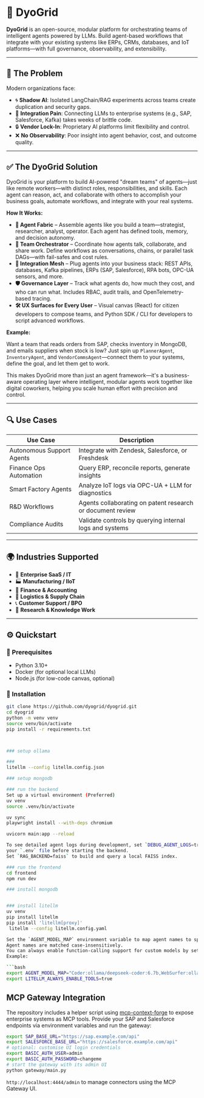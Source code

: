 # 🧠 DyoGrid

**DyoGrid** is an open-source, modular platform for orchestrating teams of intelligent agents powered by LLMs. Build agent-based workflows that integrate with your existing systems like ERPs, CRMs, databases, and IoT platforms—with full governance, observability, and extensibility.

---

## 🚨 The Problem

Modern organizations face:

- 🌀 **Shadow AI**: Isolated LangChain/RAG experiments across teams create duplication and security gaps.
- 🔌 **Integration Pain**: Connecting LLMs to enterprise systems (e.g., SAP, Salesforce, Kafka) takes weeks of brittle code.
- 🔒 **Vendor Lock-In**: Proprietary AI platforms limit flexibility and control.
- ❌ **No Observability**: Poor insight into agent behavior, cost, and outcome quality.

---

## ✅ The DyoGrid Solution

DyoGrid is your platform to build AI-powered "dream teams" of agents—just like remote workers—with distinct roles, responsibilities, and skills. Each agent can reason, act, and collaborate with others to accomplish your business goals, automate workflows, and integrate with your real systems.

**How It Works:**

- **🤖 Agent Fabric** – Assemble agents like you build a team—strategist, researcher, analyst, operator. Each agent has defined tools, memory, and decision autonomy.
- **🔁 Team Orchestrator** – Coordinate how agents talk, collaborate, and share work. Define workflows as conversations, chains, or parallel task DAGs—with fail-safes and cost rules.
- **🔌 Integration Mesh** – Plug agents into your business stack: REST APIs, databases, Kafka pipelines, ERPs (SAP, Salesforce), RPA bots, OPC-UA sensors, and more.
- **🛡️ Governance Layer** – Track what agents do, how much they cost, and who can run what. Includes RBAC, audit trails, and OpenTelemetry-based tracing.
- **🛠️ UX Surfaces for Every User** – Visual canvas (React) for citizen developers to compose teams, and Python SDK / CLI for developers to script advanced workflows.

**Example:**

Want a team that reads orders from SAP, checks inventory in MongoDB, and emails suppliers when stock is low? Just spin up `PlannerAgent`, `InventoryAgent`, and `VendorCommsAgent`—connect them to your systems, define the goal, and let them get to work.

This makes DyoGrid more than just an agent framework—it's a business-aware operating layer where intelligent, modular agents work together like digital coworkers, helping you scale human effort with precision and control.

---

## 🔍 Use Cases

| Use Case                     | Description                                               |
|-----------------------------|-----------------------------------------------------------|
| Autonomous Support Agents   | Integrate with Zendesk, Salesforce, or Freshdesk          |
| Finance Ops Automation      | Query ERP, reconcile reports, generate insights           |
| Smart Factory Agents        | Analyze IoT logs via OPC-UA + LLM for diagnostics         |
| R&D Workflows               | Agents collaborating on patent research or document review|
| Compliance Audits           | Validate controls by querying internal logs and systems   |

---

## 🌍 Industries Supported

- 🏢 **Enterprise SaaS / IT**
- 🏭 **Manufacturing / IIoT**
- 🧾 **Finance & Accounting**
- 🚚 **Logistics & Supply Chain**
- 📞 **Customer Support / BPO**
- 🧠 **Research & Knowledge Work**

---

## ⚙️ Quickstart

### 🔧 Prerequisites

- Python 3.10+
- Docker (for optional local LLMs)
- Node.js (for low-code canvas, optional)

### 🚀 Installation

```bash
git clone https://github.com/dyogrid/dyogrid.git
cd dyogrid
python -m venv venv
source venv/bin/activate
pip install -r requirements.txt



### setup ollama

###
litellm --config litellm.config.json

### setup mongodb

### run the backend
Set up a virtual environment (Preferred)
uv venv
source .venv/bin/activate

uv sync
playwright install --with-deps chromium

uvicorn main:app --reload

To see detailed agent logs during development, set `DEBUG_AGENT_LOGS=true` in
your `.env` file before starting the backend.
Set `RAG_BACKEND=faiss` to build and query a local FAISS index.

### run the frontend
cd frontend
npm run dev

### install mongodb


### install litellm
uv venv
pip install litellm
pip install 'litellm[proxy]'
 litellm --config litellm.config.yaml

Set the `AGENT_MODEL_MAP` environment variable to map agent names to specific models.  
Agent names are matched case-insensitively.
You can always enable function-calling support for custom models by setting `LITELLM_ALWAYS_ENABLE_TOOLS=true`.
Example:

```bash
export AGENT_MODEL_MAP="Coder:ollama/deepseek-coder:6.7b,WebSurfer:ollama/llama3.1"
export LITELLM_ALWAYS_ENABLE_TOOLS=true
```

## MCP Gateway Integration

The repository includes a helper script using
[mcp-context-forge](https://github.com/IBM/mcp-context-forge) to expose
enterprise systems as MCP tools. Provide your SAP and Salesforce endpoints
via environment variables and run the gateway:

```bash
export SAP_BASE_URL="https://sap.example.com/api"
export SALESFORCE_BASE_URL="https://salesforce.example.com/api"
# optional: customise UI login credentials
export BASIC_AUTH_USER=admin
export BASIC_AUTH_PASSWORD=changeme
# start the gateway with its admin UI
python gateway/main.py
```

`http://localhost:4444/admin` to manage connectors using the MCP Gateway UI.
